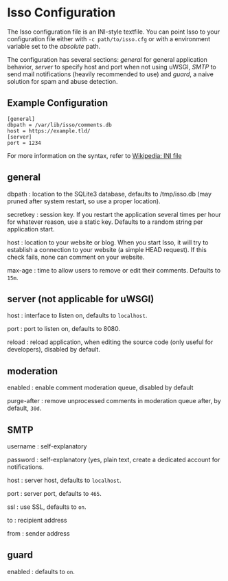 Isso Configuration
==================

The Isso configuration file is an INI-style textfile. You can point Isso to
your configuration file either with `-c path/to/isso.cfg` or with a environment
variable set to the *absolute* path.

The configuration has several sections: *general* for general application behavior,
*server* to specify host and port when not using uWSGI, *SMTP* to send mail
notifications (heavily recommended to use) and *guard*, a naive solution for spam
and abuse detection.

## Example Configuration

    [general]
    dbpath = /var/lib/isso/comments.db
    host = https://example.tld/
    [server]
    port = 1234

For more information on the syntax, refer to [Wikipedia: INI file][1]

[1]: https://en.wikipedia.org/wiki/INI_file

## general

dbpath
: location to the SQLite3 database, defaults to /tmp/isso.db (may pruned
after system restart, so use a proper location).

secretkey
: session key. If you restart the application several times per hour for
whatever reason, use a static key. Defaults to a random string per application
start.

host
: location to your website or blog. When you start Isso, it will try to
establish a connection to your website (a simple HEAD request). If this
check fails, none can comment on your website.

max-age
: time to allow users to remove or edit their comments. Defaults to `15m`.

## server (not applicable for uWSGI)

host
: interface to listen on, defaults to `localhost`.

port
: port to listen on, defaults to 8080.

reload
: reload application, when editing the source code (only useful for developers),
disabled by default.

## moderation

enabled
: enable comment moderation queue, disabled by default

purge-after
: remove unprocessed comments in moderation queue after, by default, `30d`.

## SMTP

username
: self-explanatory

password
: self-explanatory (yes, plain text, create a dedicated account for notifications.

host
: server host, defaults to `localhost`.

port
: server port, defaults to `465`.

ssl
: use SSL, defaults to `on`.

to
: recipient address

from
: sender address

## guard

enabled
: defaults to `on`.
